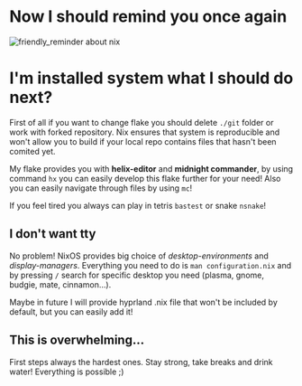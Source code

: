 # Now I should remind you once again

![friendly_reminder about nix](https://github.com/ficache/potato-flake/blob/main/friendly_reminder.webp?raw=true)

# I'm installed system what I should do next?
First of all if you want to change flake you should delete `./git` folder or
work with forked repository. Nix ensures that system is reproducible and won't
allow you to build if your local repo contains files that hasn't been comited yet.


My flake provides you with **helix-editor** and **midnight commander**, 
by using command `hx` you can easily develop this flake further for your need!
Also you can easily navigate through files by using `mc`!

If you feel tired you always can play in tetris `bastest` or snake `nsnake`!

## I don't want tty
No problem! NixOS provides big choice of *desktop-environments* and *display-managers*.
Everything you need to do is `man configuration.nix` and by pressing `/` 
search for specific desktop you need (plasma, gnome, budgie, mate, cinnamon...). 

Maybe in future I will provide hyprland .nix file that won't be included by default,
but you can easily add it!

## This is overwhelming...
First steps always the hardest ones. Stay strong, take breaks and drink water!
Everything is possible ;)

